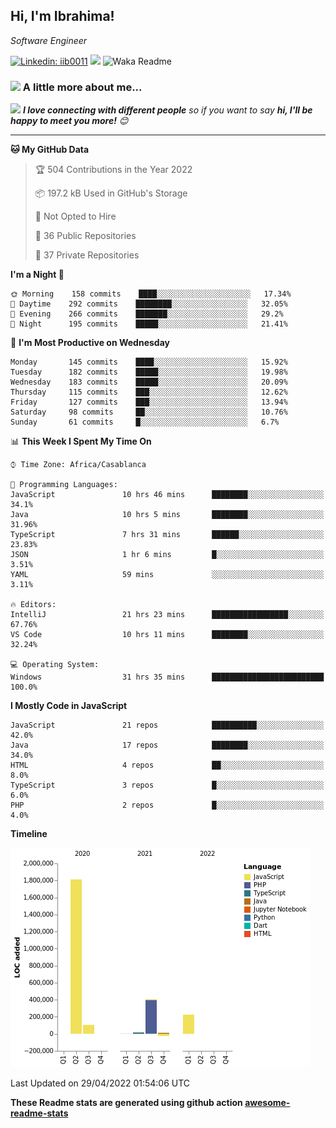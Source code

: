 <h2>Hi, I'm Ibrahima! </h2>
<p><em>Software Engineer 
</em></p>


[![Linkedin: iib0011](https://img.shields.io/badge/-iib0011-blue?style=flat-square&logo=Linkedin&logoColor=white&link=https://www.linkedin.com/in/iib0011/)](https://www.linkedin.com/in/iib0011/)
![](https://visitor-badge.glitch.me/badge?page_id=iib0011)
![Waka Readme](https://github.com/iib0011/iib0011/workflows/Waka%20Readme/badge.svg)


### <img src="https://media.giphy.com/media/VgCDAzcKvsR6OM0uWg/giphy.gif" width="50"> A little more about me...  


<img src="https://media.giphy.com/media/LnQjpWaON8nhr21vNW/giphy.gif" width="60"> <em><b>I love connecting with different people</b> so if you want to say <b>hi, I'll be happy to meet you more!</b> 😊</em>

---
<!--START_SECTION:waka-->
**🐱 My GitHub Data** 

> 🏆 504 Contributions in the Year 2022
 > 
> 📦 197.2 kB Used in GitHub's Storage 
 > 
> 🚫 Not Opted to Hire
 > 
> 📜 36 Public Repositories 
 > 
> 🔑 37 Private Repositories  
 > 
**I'm a Night 🦉** 

```text
🌞 Morning    158 commits    ████░░░░░░░░░░░░░░░░░░░░░   17.34% 
🌆 Daytime    292 commits    ████████░░░░░░░░░░░░░░░░░   32.05% 
🌃 Evening    266 commits    ███████░░░░░░░░░░░░░░░░░░   29.2% 
🌙 Night      195 commits    █████░░░░░░░░░░░░░░░░░░░░   21.41%

```
📅 **I'm Most Productive on Wednesday** 

```text
Monday       145 commits    ████░░░░░░░░░░░░░░░░░░░░░   15.92% 
Tuesday      182 commits    █████░░░░░░░░░░░░░░░░░░░░   19.98% 
Wednesday    183 commits    █████░░░░░░░░░░░░░░░░░░░░   20.09% 
Thursday     115 commits    ███░░░░░░░░░░░░░░░░░░░░░░   12.62% 
Friday       127 commits    ███░░░░░░░░░░░░░░░░░░░░░░   13.94% 
Saturday     98 commits     ██░░░░░░░░░░░░░░░░░░░░░░░   10.76% 
Sunday       61 commits     █░░░░░░░░░░░░░░░░░░░░░░░░   6.7%

```


📊 **This Week I Spent My Time On** 

```text
⌚︎ Time Zone: Africa/Casablanca

💬 Programming Languages: 
JavaScript               10 hrs 46 mins      ████████░░░░░░░░░░░░░░░░░   34.1% 
Java                     10 hrs 5 mins       ████████░░░░░░░░░░░░░░░░░   31.96% 
TypeScript               7 hrs 31 mins       ██████░░░░░░░░░░░░░░░░░░░   23.83% 
JSON                     1 hr 6 mins         █░░░░░░░░░░░░░░░░░░░░░░░░   3.51% 
YAML                     59 mins             ░░░░░░░░░░░░░░░░░░░░░░░░░   3.11%

🔥 Editors: 
IntelliJ                 21 hrs 23 mins      █████████████████░░░░░░░░   67.76% 
VS Code                  10 hrs 11 mins      ████████░░░░░░░░░░░░░░░░░   32.24%

💻 Operating System: 
Windows                  31 hrs 35 mins      █████████████████████████   100.0%

```

**I Mostly Code in JavaScript** 

```text
JavaScript               21 repos            ██████████░░░░░░░░░░░░░░░   42.0% 
Java                     17 repos            ████████░░░░░░░░░░░░░░░░░   34.0% 
HTML                     4 repos             ██░░░░░░░░░░░░░░░░░░░░░░░   8.0% 
TypeScript               3 repos             █░░░░░░░░░░░░░░░░░░░░░░░░   6.0% 
PHP                      2 repos             █░░░░░░░░░░░░░░░░░░░░░░░░   4.0%

```


**Timeline**

![Chart not found](https://raw.githubusercontent.com/iib0011/iib0011/master/charts/bar_graph.png) 


 Last Updated on 29/04/2022 01:54:06 UTC
<!--END_SECTION:waka-->

**These Readme stats are generated using github action [awesome-readme-stats](https://github.com/iib0011/waka-readme-stats)**
